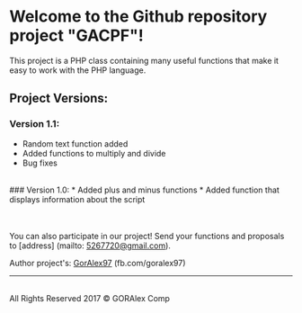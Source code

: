 # Welcome to the Github repository project "GACPF"!

This project is a PHP class containing many useful functions that make it easy to work with the PHP language.

## Project Versions:

### Version 1.1:
* Random text function added
* Added functions to multiply and divide
* Bug fixes

<br>
### Version 1.0:
* Added plus and minus functions
* Added function that displays information about the script
<br><br><br>

You can also participate in our project!
Send your functions and proposals to [address] (mailto: 5267720@gmail.com).

Author project's: [GorAlex97](http://fb.com/goralex97) (fb.com/goralex97)
<hr><br>
All Rights Reserved 2017 &copy; GORAlex Comp
